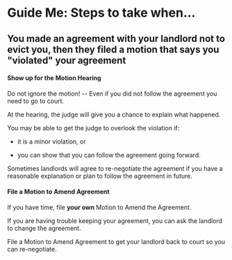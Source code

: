 Guide Me: Steps to take when... 
================================

You made an agreement with your landlord not to evict you, then they filed a motion that says you \"violated\" your agreement
-----------------------------------------------------------------------------------------------------------------------------

#### Show up for the Motion Hearing 

Do not ignore the motion! -- Even if you did not follow the agreement
you need to go to court.

At the hearing, the judge will give you a chance to explain what
happened.

You may be able to get the judge to overlook the violation if:

-   it is a minor violation, or

-   you can show that you can follow the agreement going forward.

Sometimes landlords will agree to re-negotiate the agreement if you have
a reasonable explanation or plan to follow the agreement in future.

#### File a Motion to Amend Agreement 

If you have time, file **your own** Motion to Amend the Agreement.

If you are having trouble keeping your agreement, you can ask the
landlord to change the agreement.

File a Motion to Amend Agreement to get your landlord back to court so
you can re-negotiate.